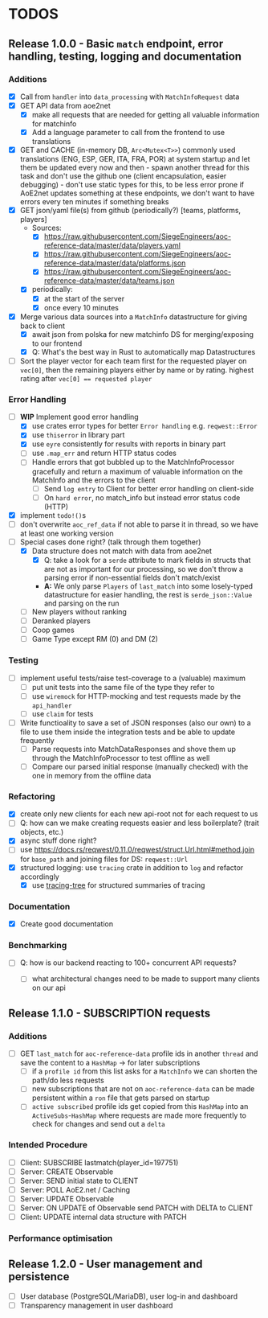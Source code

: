 # TODOS

## Release 1.0.0 - Basic `match` endpoint, error handling, testing, logging and documentation

### Additions
- [X] Call from `handler` into `data_processing` with `MatchInfoRequest` data
- [X] GET API data from aoe2net
    - [X] make all requests that are needed for getting all valuable information
        for matchinfo
    - [X] Add a language parameter to call from the frontend to use translations
- [X] GET and CACHE (in-memory DB, `Arc<Mutex<T>>`) commonly used translations
    (ENG, ESP, GER, ITA, FRA, POR) at system startup and let them be updated every
    now and then
      - spawn another thread for this task and don't use the github one (client
        encapsulation, easier debugging)
      - don't use static types for this, to be less error prone if AoE2net updates
        something at these endpoints, we don't want to have
        errors every ten minutes if something breaks
- [x] GET json/yaml file(s) from github (periodically?) [teams, platforms, players]
    - Sources:
        - [X] https://raw.githubusercontent.com/SiegeEngineers/aoc-reference-data/master/data/players.yaml
        - [X] https://raw.githubusercontent.com/SiegeEngineers/aoc-reference-data/master/data/platforms.json
        - [X] https://raw.githubusercontent.com/SiegeEngineers/aoc-reference-data/master/data/teams.json
    - [x] periodically:
        - [x] at the start of the server
        - [x] once every 10 minutes
- [X] Merge various data sources into a `MatchInfo` datastructure for giving back
      to client
    - [x] await json from polska for new matchinfo DS for merging/exposing to our
          frontend
    - [x] Q: What's the best way in Rust to automatically map Datastructures
- [ ] Sort the player vector for each team first for the requested player on `vec[0]`,
      then the remaining players either by name or by rating. highest rating after
      `vec[0] == requested player`

### Error Handling
- [ ] **WIP** Implement good error handling
    - [X] use crates error types for better `Error handling` e.g. `reqwest::Error`
    - [X] use `thiserror` in library part
    - [X] use `eyre` consistently for results with reports in binary part
    - [ ] use `.map_err` and return HTTP status codes
    - [ ] Handle errors that got bubbled up to the MatchInfoProcessor gracefully
          and return a maximum of valuable information on the MatchInfo and the
          errors to the client
        - [ ] Send `log entry` to Client for better error handling on client-side
        - [ ] On `hard error`, no match_info but instead error status code (HTTP)
- [x] implement `todo!()`s
- [ ] don't overwrite `aoc_ref_data` if not able to parse it in thread, so we have
      at least one working version
- [ ] Special cases done right? (talk through them together)
    - [X] Data structure does not match with data from aoe2net
        - [X] Q: take a look for a `serde` attribute to mark fields in structs that
              are not as important for our processing, so we don't throw a parsing
              error if non-essential fields don't match/exist
        - **A:** We only parse `Players` of `last_match` into some losely-typed
          datastructure for easier handling, the rest is `serde_json::Value` and
          parsing on the run
    - [ ] New players without ranking
    - [ ] Deranked players
    - [ ] Coop games
    - [ ] Game Type except RM (0) and DM (2)

### Testing
- [ ] implement useful tests/raise test-coverage to a (valuable) maximum
    - [ ] put unit tests into the same file of the type they refer to
    - [ ] use `wiremock` for HTTP-mocking and test requests made by the `api_handler`
    - [ ] use `claim` for tests
- [ ] Write functioality to save a set of JSON responses (also our own) to a file
      to use them inside the integration tests and be able to update frequently
    - [ ] Parse requests into MatchDataResponses and shove them up through the
          MatchInfoProcessor to test offline as well
    - [ ] Compare our parsed initial response (manually checked) with the one in
          memory from the offline data 

### Refactoring
- [X] create only new clients for each new api-root not for each request to us
- [ ] Q: how can we make creating requests easier and less boilerplate? (trait objects, etc.)
- [X] async stuff done right?
- [ ] use <https://docs.rs/reqwest/0.11.0/reqwest/struct.Url.html#method.join>
      for `base_path` and joining files for DS: `reqwest::Url`
- [X] structured logging: use `tracing` crate in addition to `log` and refactor
      accordingly
    - [X] use [tracing-tree](https://github.com/transparencies/tracing-tree) for
          structured summaries of tracing

### Documentation
- [X] Create good documentation

### Benchmarking
- [ ] Q: how is our backend reacting to 100+ concurrent API requests?
    - [ ] what architectural changes need to be made to support many clients
          on our api


## Release 1.1.0 - SUBSCRIPTION requests

### Additions
- [ ] GET `last_match` for `aoc-reference-data` profile ids in another `thread`
      and save the content to a `HashMap` -> for later subscriptions
    - [ ] if a `profile id` from this list asks for a `MatchInfo` we can shorten
          the path/do less requests
    - [ ] new subscriptions that are not on `aoc-reference-data` can be made persistent
          within a `ron` file that gets parsed on startup 
    - [ ] `active subscribed` profile ids get copied from this `HashMap` into an
          `ActiveSubs`-`HashMap` where requests are made more frequently to check for
          changes and send out a `delta`

### Intended Procedure
- [ ] Client: SUBSCRIBE lastmatch(player_id=197751)
- [ ] Server: CREATE Observable
- [ ] Server: SEND initial state to CLIENT
- [ ] Server: POLL AoE2.net / Caching
- [ ] Server: UPDATE Observable
- [ ] Server: ON UPDATE of Observable send PATCH with DELTA to CLIENT
- [ ] Client: UPDATE internal data structure with PATCH

### Performance optimisation

## Release 1.2.0 - User management and persistence

- [ ] User database (PostgreSQL/MariaDB), user log-in and dashboard
- [ ] Transparency management in user dashboard
